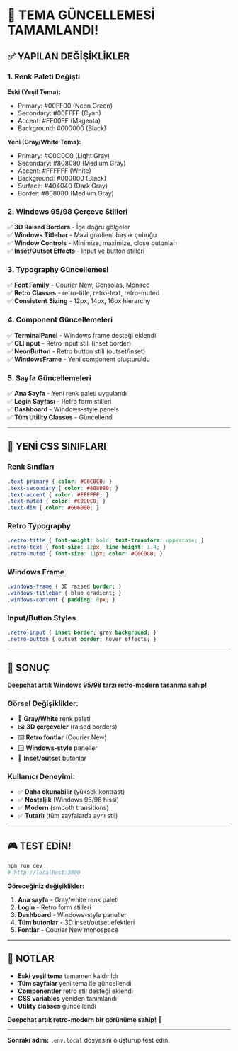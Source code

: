 # 🎨 TEMA GÜNCELLEMESİ TAMAMLANDI!

## ✅ YAPILAN DEĞİŞİKLİKLER

### **1. Renk Paleti Değişti**
**Eski (Yeşil Tema):**
- Primary: #00FF00 (Neon Green)
- Secondary: #00FFFF (Cyan)
- Accent: #FF00FF (Magenta)
- Background: #000000 (Black)

**Yeni (Gray/White Tema):**
- Primary: #C0C0C0 (Light Gray)
- Secondary: #808080 (Medium Gray)
- Accent: #FFFFFF (White)
- Background: #000000 (Black)
- Surface: #404040 (Dark Gray)
- Border: #808080 (Medium Gray)

### **2. Windows 95/98 Çerçeve Stilleri**
✅ **3D Raised Borders** - İçe doğru gölgeler  
✅ **Windows Titlebar** - Mavi gradient başlık çubuğu  
✅ **Window Controls** - Minimize, maximize, close butonları  
✅ **Inset/Outset Effects** - Input ve button stilleri  

### **3. Typography Güncellemesi**
✅ **Font Family** - Courier New, Consolas, Monaco  
✅ **Retro Classes** - retro-title, retro-text, retro-muted  
✅ **Consistent Sizing** - 12px, 14px, 16px hierarchy  

### **4. Component Güncellemeleri**
✅ **TerminalPanel** - Windows frame desteği eklendi  
✅ **CLIInput** - Retro input stili (inset border)  
✅ **NeonButton** - Retro button stili (outset/inset)  
✅ **WindowsFrame** - Yeni component oluşturuldu  

### **5. Sayfa Güncellemeleri**
✅ **Ana Sayfa** - Yeni renk paleti uygulandı  
✅ **Login Sayfası** - Retro form stilleri  
✅ **Dashboard** - Windows-style panels  
✅ **Tüm Utility Classes** - Güncellendi  

---

## 🎯 YENİ CSS SINIFLARI

### **Renk Sınıfları**
```css
.text-primary { color: #C0C0C0; }
.text-secondary { color: #808080; }
.text-accent { color: #FFFFFF; }
.text-muted { color: #C0C0C0; }
.text-dim { color: #606060; }
```

### **Retro Typography**
```css
.retro-title { font-weight: bold; text-transform: uppercase; }
.retro-text { font-size: 12px; line-height: 1.4; }
.retro-muted { font-size: 11px; color: #C0C0C0; }
```

### **Windows Frame**
```css
.windows-frame { 3D raised border; }
.windows-titlebar { blue gradient; }
.windows-content { padding: 8px; }
```

### **Input/Button Styles**
```css
.retro-input { inset border; gray background; }
.retro-button { outset border; hover effects; }
```

---

## 🚀 SONUÇ

**Deepchat artık Windows 95/98 tarzı retro-modern tasarıma sahip!**

### **Görsel Değişiklikler:**
- 🎨 **Gray/White** renk paleti
- 🖼️ **3D çerçeveler** (raised borders)
- ⌨️ **Retro fontlar** (Courier New)
- 🪟 **Windows-style** paneller
- 🔘 **Inset/outset** butonlar

### **Kullanıcı Deneyimi:**
- ✅ **Daha okunabilir** (yüksek kontrast)
- ✅ **Nostaljik** (Windows 95/98 hissi)
- ✅ **Modern** (smooth transitions)
- ✅ **Tutarlı** (tüm sayfalarda aynı stil)

---

## 🎮 TEST EDİN!

```bash
npm run dev
# http://localhost:3000
```

**Göreceğiniz değişiklikler:**
1. **Ana sayfa** - Gray/white renk paleti
2. **Login** - Retro form stilleri
3. **Dashboard** - Windows-style paneller
4. **Tüm butonlar** - 3D inset/outset efektleri
5. **Fontlar** - Courier New monospace

---

## 📝 NOTLAR

- **Eski yeşil tema** tamamen kaldırıldı
- **Tüm sayfalar** yeni tema ile güncellendi
- **Componentler** retro stil desteği eklendi
- **CSS variables** yeniden tanımlandı
- **Utility classes** güncellendi

**Deepchat artık retro-modern bir görünüme sahip!** 🎉

---

**Sonraki adım:** `.env.local` dosyasını oluşturup test edin!














